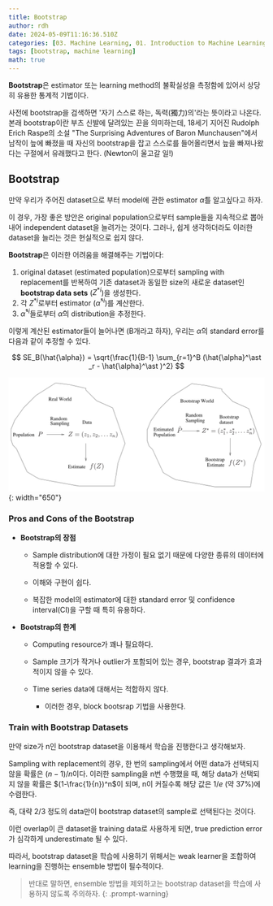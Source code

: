 ```yaml
---
title: Bootstrap
author: rdh
date: 2024-05-09T11:16:36.510Z
categories: [03. Machine Learning, 01. Introduction to Machine Learning]
tags: [bootstrap, machine learning]
math: true
---
```

**Bootstrap**은 estimator 또는 learning method의 불확실성을 측정함에 있어서 상당히 유용한 통계적 기법이다. 

사전에 bootstrap을 검색하면 '자기 스스로 하는, 독력(獨力)의'라는 뜻이라고 나온다. 본래 bootstrap이란 부츠 신발에 달려있는 끈을 의미하는데, 18세기 지어진 Rudolph Erich Raspe의 소설 "The Surprising Adventures of Baron Munchausen"에서 남작이 늪에 빠졌을 때 자신의 bootstrap을 잡고 스스로를 들어올리면서 늪을 빠져나왔다는 구절에서 유래했다고 한다. (Newton이 울고갈 일!)

## Bootstrap
만약 우리가 주어진 dataset으로 부터 model에 관한 estimator $\hat{\alpha}$를 알고싶다고 하자.

이 경우, 가장 좋은 방안은 original population으로부터 sample들을 지속적으로 뽑아내어 independent dataset을 늘려가는 것이다. 그러나, 쉽게 생각하더라도 이러한 dataset을 늘리는 것은 현실적으로 쉽지 않다.

**Bootstrap**은 이러한 어려움을 해결해주는 기법이다:

1. original dataset (estimated population)으로부터 sampling with replacement를 반복하여 기존 dataset과 동일한 size의 새로운 dataset인 **bootstrap data sets** ($Z^{\ast i}$)을 생성한다.
2. 각 $Z^{\ast i}$로부터 estimator ($\hat{\alpha}^{\ast i}$)를 계산한다.
3. $\hat{\alpha}^{\ast i}$들로부터 $\hat{\alpha}$의 distribution을 추정한다.

이렇게 계산된 estimator들이 늘어나면 (B개라고 하자), 우리는 $\hat{\alpha}$의 standard error를 다음과 같이 추정할 수 있다.

$$
SE_B(\hat{\alpha}) = \sqrt{\frac{1}{B-1} \sum_{r=1}^B (\hat{\alpha}^\ast _r - \hat{\alpha}^\ast )^2}
$$

![](/assets/img/bootstrap-01.png){: width="650"}

### Pros and Cons of the Bootstrap
* **Bootstrap의 장점**
  * Sample distribution에 대한 가정이 필요 없기 때문에 다양한 종류의 데이터에 적용할 수 있다.

  * 이해와 구현이 쉽다.

  * 복잡한 model의 estimator에 대한 standard error 및 confidence interval(CI)을 구할 때 특히 유용하다.

* **Bootstrap의 한계**
  * Computing resource가 꽤나 필요하다.

  * Sample 크기가 작거나 outlier가 포함되어 있는 경우, bootstrap 결과가 효과적이지 않을 수 있다.
  
  * Time series data에 대해서는 적합하지 않다.
    * 이러한 경우, block bootsrap 기법을 사용한다.

### Train with Bootstrap Datasets

만약 size가 n인 bootstrap dataset을 이용해서 학습을 진행한다고 생각해보자.

Sampling with replacement의 경우, 한 번의 sampling에서 어떤 data가 선택되지 않을 확률은 $(n-1)/n$이다. 이러한 sampling을 n번 수행했을 때, 해당 data가 선택되지 않을 확률은 $(1-\frac{1}{n})^n$이 되며, n이 커질수록 해당 값은 $1/e$ (약 37%)에 수렴한다.

즉, 대략 2/3 정도의 data만이 bootstrap dataset의 sample로 선택된다는 것이다.

이런 overlap이 큰 dataset을 training data로 사용하게 되면, true prediction error가 심각하게 underestimate 될 수 있다.

따라서, bootstrap dataset을 학습에 사용하기 위해서는 weak learner을 조합하여 learning을 진행하는 ensemble 방법이 필수적이다.

> 반대로 말하면, ensemble 방법을 제외하고는 bootstrap dataset을 학습에 사용하지 않도록 주의하자.
{: .prompt-warning}